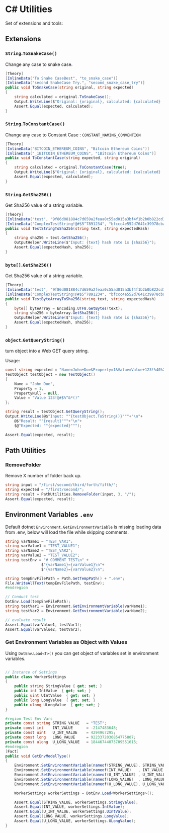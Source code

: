 # C# Utilities

Set of extensions and tools:

## Extensions
### `String`.`ToSnakeCase()`
Change any case to snake case.
```C#
[Theory]
[InlineData("To Snake CaseBest", "to_snake_case")]
[InlineData("second SnakeCase Try.", "second_snake_case_try")]
public void ToSnakeCase(string original, string expected)
{
    string calculated = original.ToSnakeCase();
    Output.WriteLine($"Original: {original}, calculated: {calculated} | expected: {expected}");
    Assert.Equal(expected, calculated);
}
```

### `String`.`ToConstantCase()`
Change any case to Constant Case : `CONSTANT_NAMING_CONVENTION`
```C#
[Theory]
[InlineData("BITCOIN_ETHEREUM_COINS", "Bitcoin Ethereum Coins")]
[InlineData("_1BITCOIN_ETHEREUM_COINS", "1Bitcoin Ethereum Coins")]
public void ToConstantCase(string expected, string original)
{
    string calculated = original.ToConstantCase(true);
    Output.WriteLine($"Original: {original}, calculated: {calculated} | expected: {expected}");
    Assert.Equal(expected, calculated);
}
```

### `String`.`GetSha256()`
Get Sha256 value of a string variable.
```C#
[Theory]
[InlineData("test", "9f86d081884c7d659a2feaa0c55ad015a3bf4f1b2b0b822cd15d6c15b0f00a08")]
[InlineData("ComplexTestString!@#$5^7891234", "bfccc4e552d7641c39978cbad557f5035973082116a015b130181185f32d96ee")]
public void TestStringToSha256(string text, string expectedHash)
{
    string sha256 = text.GetSha256();
    OutputHelper.WriteLine($"Input: {text} hash rate is {sha256}");
    Assert.Equal(expectedHash, sha256);
}
```

### `byte[]`.`GetSha256()`
Get Sha256 value of a string variable.
```C#
[Theory]
[InlineData("test", "9f86d081884c7d659a2feaa0c55ad015a3bf4f1b2b0b822cd15d6c15b0f00a08")]
[InlineData("ComplexTestString!@#$5^7891234", "bfccc4e552d7641c39978cbad557f5035973082116a015b130181185f32d96ee")]
public void TestByteArrayToSha256(string text, string expectedHash)
{
    byte[] byteArray = Encoding.UTF8.GetBytes(text);
    string sha256 = byteArray.GetSha256();
    OutputHelper.WriteLine($"Input: {text} hash rate is {sha256}");
    Assert.Equal(expectedHash, sha256);
}
```

### `object`.`GetQueryString()`
turn object into a Web GET query string.

Usage:
```C#
const string expected = "Name=John+Doe&Property=1&Value=Value+123!%40%23%24%25%5E%26*()";
TestObject testObject = new TestObject()
{
    Name = "John Doe",
    Property = 1,
    PropertyNull = null,
    Value = "Value 123!@#$%^&*()"
};

string result = testObject.GetQueryString();
Output.WriteLine(@$"Input: ""{testObject.ToString()}"""+"\n"+
    @$"Result: ""{result}"""+"\n"+
    $@"Expected: ""{expected}""");

Assert.Equal(expected, result);
```
## Path Utilities

### RemoveFolder
Remove X number of folder back up.
```C#
string input = "/first/second/third/forth/fifth/";
string expected = "/first/second/";
string result = PathUtilities.RemoveFolder(input, 3, "/");
Assert.Equal(expected, result);
```

## Environment Variables `.env`
Default dotnet `Environment.GetEnvironmentVariable` is missing loading data from .env,
below will load the file while skipping comments.
```C#
string varName1 = "TEST_VAR1";
string varValue1 = "TEST_VALUE1";
string varName2 = "TEST_VAR2";
string varValue2 = "TEST_VALUE2";
string testEnv = "# COMMENT TEST\n" +
                $"{varName1}={varValue1}\n"+
                $"{varName2}={varValue2}\n";

string tempEnvFilePath = Path.GetTempPath() + ".env";
File.WriteAllText(tempEnvFilePath, testEnv);
#endregion

// Conduct test
DotEnv.Load(tempEnvFilePath);
string testVar1 = Environment.GetEnvironmentVariable(varName1);
string testVar2 = Environment.GetEnvironmentVariable(varName2);

// evaluate result
Assert.Equal(varValue1, testVar1);
Assert.Equal(varValue2, testVar2);
```

### Get Environment Variables as Object with Values
Using `DotEnv`.`Load<T>()` you can get object of variables set in environment variables.

```C#

// Instance of Settings
public class WorkerSettings
{
    public string StringValue { get; set; }
    public int IntValue  { get; set; }
    public uint UIntValue  { get; set; }
    public long LongValue  { get; set; }
    public ulong ULongValue  { get; set; }
}

#region Test Env Vars
private const string STRING_VALUE   = "TEST";
private const int    INT_VALUE      = -2147483648;
private const uint   U_INT_VALUE    = 4294967295;
private const long   LONG_VALUE     = 9223372036854775807;
private const ulong  U_LONG_VALUE   = 18446744073709551615;
#endregion
[Fact]
public void GetEnvModelType()
{
    Environment.SetEnvironmentVariable(nameof(STRING_VALUE), STRING_VALUE);
    Environment.SetEnvironmentVariable(nameof(INT_VALUE)   , INT_VALUE.ToString() );
    Environment.SetEnvironmentVariable(nameof(U_INT_VALUE) , U_INT_VALUE.ToString() );
    Environment.SetEnvironmentVariable(nameof(LONG_VALUE)  , LONG_VALUE.ToString());
    Environment.SetEnvironmentVariable(nameof(U_LONG_VALUE), U_LONG_VALUE.ToString());

    WorkerSettings workerSettings = DotEnv.Load<WorkerSettings>();

    Assert.Equal(STRING_VALUE, workerSettings.StringValue);
    Assert.Equal(INT_VALUE, workerSettings.IntValue);
    Assert.Equal(U_INT_VALUE, workerSettings.UIntValue);
    Assert.Equal(LONG_VALUE, workerSettings.LongValue);
    Assert.Equal(U_LONG_VALUE, workerSettings.ULongValue);
}
```